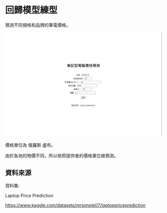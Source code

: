 # 回歸模型練型

預測不同規格和品牌的筆電價格。

![image](https://github.com/kaiser7410/ML-DL/blob/main/img/%E7%AD%86%E9%9B%BB%E5%83%B9%E6%A0%BC%E9%A0%90%E6%B8%AC%E7%B6%B2%E7%AB%99Demo.png)

價格單位為 俄羅斯 盧布。

由於各地的物價不同，所以依照提供者的價格單位做預測。

## 資料來源

資料集:

Laptop Price Prediction

https://www.kaggle.com/datasets/mrsimple07/laptoppriceprediction
